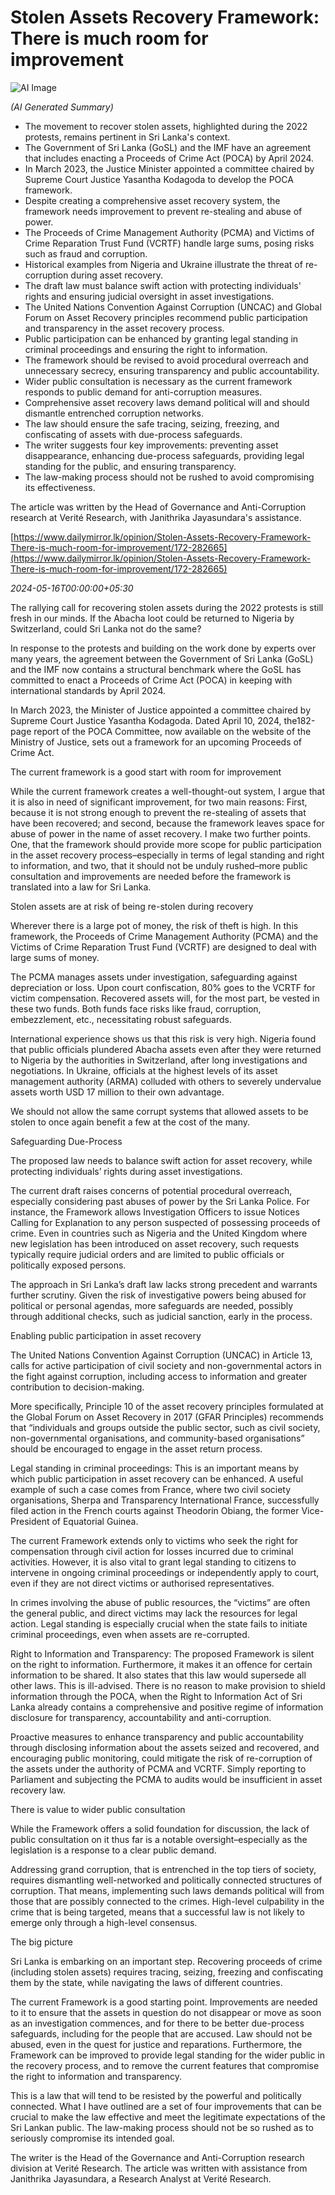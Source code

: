# Stolen Assets Recovery Framework: There is much room for improvement

![AI Image](data/articles/20240516.stolen-assets-recovery-framework.64d9b19a44b625358ad69e096d9eb34f.json/ai_image.png)

*(AI Generated Summary)*

- The movement to recover stolen assets, highlighted during the 2022 protests, remains pertinent in Sri Lanka's context.
- The Government of Sri Lanka (GoSL) and the IMF have an agreement that includes enacting a Proceeds of Crime Act (POCA) by April 2024.
- In March 2023, the Justice Minister appointed a committee chaired by Supreme Court Justice Yasantha Kodagoda to develop the POCA framework.
- Despite creating a comprehensive asset recovery system, the framework needs improvement to prevent re-stealing and abuse of power.
- The Proceeds of Crime Management Authority (PCMA) and Victims of Crime Reparation Trust Fund (VCRTF) handle large sums, posing risks such as fraud and corruption.
- Historical examples from Nigeria and Ukraine illustrate the threat of re-corruption during asset recovery.
- The draft law must balance swift action with protecting individuals' rights and ensuring judicial oversight in asset investigations.
- The United Nations Convention Against Corruption (UNCAC) and Global Forum on Asset Recovery principles recommend public participation and transparency in the asset recovery process.
- Public participation can be enhanced by granting legal standing in criminal proceedings and ensuring the right to information.
- The framework should be revised to avoid procedural overreach and unnecessary secrecy, ensuring transparency and public accountability.
- Wider public consultation is necessary as the current framework responds to public demand for anti-corruption measures.
- Comprehensive asset recovery laws demand political will and should dismantle entrenched corruption networks.
- The law should ensure the safe tracing, seizing, freezing, and confiscating of assets with due-process safeguards.
- The writer suggests four key improvements: preventing asset disappearance, enhancing due-process safeguards, providing legal standing for the public, and ensuring transparency.
- The law-making process should not be rushed to avoid compromising its effectiveness. 

The article was written by the Head of Governance and Anti-Corruption research at Verité Research, with Janithrika Jayasundara's assistance.

[https://www.dailymirror.lk/opinion/Stolen-Assets-Recovery-Framework-There-is-much-room-for-improvement/172-282665](https://www.dailymirror.lk/opinion/Stolen-Assets-Recovery-Framework-There-is-much-room-for-improvement/172-282665)

*2024-05-16T00:00:00+05:30*

The rallying call for recovering stolen assets during the 2022 protests is still fresh in our minds. If the Abacha loot could be returned to Nigeria by Switzerland, could Sri Lanka not do the same? 

In response to the protests and building on the work done by experts over many years, the agreement between the Government of Sri Lanka (GoSL) and the IMF now contains a structural benchmark where the GoSL has committed to enact a Proceeds of Crime Act (POCA) in keeping with international standards by April 2024. 

In March 2023, the Minister of Justice appointed a committee chaired by Supreme Court Justice Yasantha Kodagoda. Dated April 10, 2024, the182-page report of the POCA Committee, now available on the website of the Ministry of Justice, sets out a framework for an upcoming Proceeds of Crime Act. 

The current framework is a good start with room for improvement

While the current framework creates a well-thought-out system, I argue that it is also in need of significant improvement, for two main reasons: First, because it is not strong enough to prevent the re-stealing of assets that have been recovered; and second, because the framework leaves space for abuse of power in the name of asset recovery. I make two further points. One, that the framework should provide more scope for public participation in the asset recovery process–especially in terms of legal standing and right to information, and two, that it should not be unduly rushed–more public consultation and improvements are needed before the framework is translated into a law for Sri Lanka.

Stolen assets are at risk of being re-stolen during recovery

Wherever there is a large pot of money, the risk of theft is high. In this framework, the Proceeds of Crime Management Authority (PCMA) and the Victims of Crime Reparation Trust Fund (VCRTF) are designed to deal with large sums of money.

The PCMA manages assets under investigation, safeguarding against depreciation or loss. Upon court confiscation, 80% goes to the VCRTF for victim compensation. Recovered assets will, for the most part, be vested in these two funds. Both funds face risks like fraud, corruption, embezzlement, etc., necessitating robust safeguards.

International experience shows us that this risk is very high. Nigeria found that public officials plundered Abacha assets even after they were returned to Nigeria by the authorities in Switzerland, after long investigations and negotiations. In Ukraine, officials at the highest levels of its asset management authority (ARMA) colluded with others to severely undervalue assets worth USD 17 million to their own advantage. 

We should not allow the same corrupt systems that allowed assets to be stolen to once again benefit a few at the cost of the many.

Safeguarding Due-Process

The proposed law needs to balance swift action for asset recovery, while protecting individuals’ rights during asset investigations. 

The current draft raises concerns of potential procedural overreach, especially considering past abuses of power by the Sri Lanka Police. For instance, the Framework allows Investigation Officers to issue Notices Calling for Explanation to any person suspected of possessing proceeds of crime. Even in countries such as Nigeria and the United Kingdom where new legislation has been introduced on asset recovery, such requests typically require judicial orders and are limited to public officials or politically exposed persons. 

The approach in Sri Lanka’s draft law lacks strong precedent and warrants further scrutiny. Given the risk of investigative powers being abused for political or personal agendas, more safeguards are needed, possibly through additional checks, such as judicial sanction, early in the process.

Enabling public participation in asset recovery

The United Nations Convention Against Corruption (UNCAC) in Article 13, calls for active participation of civil society and non-governmental actors in the fight against corruption, including access to information and greater contribution to decision-making.

More specifically, Principle 10 of the asset recovery principles formulated at the Global Forum on Asset Recovery in 2017 (GFAR Principles) recommends that “individuals and groups outside the public sector, such as civil society, non-governmental organisations, and community-based organisations” should be encouraged to engage in the asset return process. 

Legal standing in criminal proceedings: This is an important means by which public participation in asset recovery can be enhanced. A useful example of such a case comes from France, where two civil society organisations, Sherpa and Transparency International France, successfully filed action in the French courts against Theodorin Obiang, the former Vice-President of Equatorial Guinea.

The current Framework extends only to victims who seek the right for compensation through civil action for losses incurred due to criminal activities. However, it is also vital to grant legal standing to citizens to intervene in ongoing criminal proceedings or independently apply to court, even if they are not direct victims or authorised representatives. 

In crimes involving the abuse of public resources, the “victims” are often the general public, and direct victims may lack the resources for legal action. Legal standing is especially crucial when the state fails to initiate criminal proceedings, even when assets are re-corrupted. 

Right to Information and Transparency: The proposed Framework is silent on the right to information. Furthermore, it makes it an offence for certain information to be shared. It also states that this law would supersede all other laws. This is ill-advised. There is no reason to make provision to shield information through the POCA, when the Right to Information Act of Sri Lanka already contains a comprehensive and positive regime of information disclosure for transparency, accountability and anti-corruption. 

Proactive measures to enhance transparency and public accountability through disclosing information about the assets seized and recovered, and encouraging public monitoring, could mitigate the risk of re-corruption of the assets under the authority of PCMA and VCRTF. Simply reporting to Parliament and subjecting the PCMA to audits would be insufficient in asset recovery law. 

There is value to wider public consultation

While the Framework offers a solid foundation for discussion, the lack of public consultation on it thus far is a notable oversight–especially as the legislation is a response to a clear public demand.

Addressing grand corruption, that is entrenched in the top tiers of society, requires dismantling well-networked and politically connected structures of corruption. That means, implementing such laws demands political will from those that are possibly connected to the crimes. High-level culpability in the crime that is being targeted, means that a successful law is not likely to emerge only through a high-level consensus.

The big picture

Sri Lanka is embarking on an important step. Recovering proceeds of crime (including stolen assets) requires tracing, seizing, freezing and confiscating them by the state, while navigating the laws of different countries. 

The current Framework is a good starting point. Improvements are needed to it to ensure that the assets in question do not disappear or move as soon as an investigation commences, and for there to be better due-process safeguards, including for the people that are accused. Law should not be abused, even in the quest for justice and reparations. Furthermore, the Framework can be improved to provide legal standing for the wider public in the recovery process, and to remove the current features that compromise the right to information and transparency. 

This is a law that will tend to be resisted by the powerful and politically connected. What I have outlined are a set of four improvements that can be crucial to make the law effective and meet the legitimate expectations of the Sri Lankan public. The law-making process should not be so rushed as to seriously compromise its intended goal.

The writer is the Head of the Governance and Anti-Corruption research division at Verité Research. The article was written with assistance from Janithrika Jayasundara, a Research Analyst at Verité Research.

